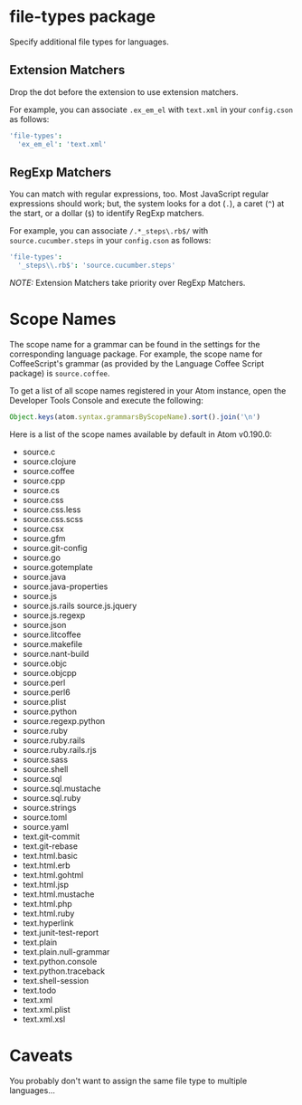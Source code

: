 # file-types package

Specify additional file types for languages.

## Extension Matchers

Drop the dot before the extension to use extension matchers.

For example, you can associate `.ex_em_el` with `text.xml` in your `config.cson`
as follows:

```cson
'file-types':
  'ex_em_el': 'text.xml'
```

## RegExp Matchers

You can match with regular expressions, too.  Most JavaScript regular
expressions should work; but, the system looks for a dot (`.`), a caret (`^`) at
the start, or a dollar (`$`) to identify RegExp matchers.

For example, you can associate `/.*_steps\.rb$/` with `source.cucumber.steps` in
your `config.cson` as follows:

```cson
'file-types':
  '_steps\\.rb$': 'source.cucumber.steps'
```

*NOTE:* Extension Matchers take priority over RegExp Matchers.

# Scope Names

The scope name for a grammar can be found in the settings for the corresponding
language package.  For example, the scope name for CoffeeScript's grammar (as
provided by the Language Coffee Script package) is `source.coffee`.

To get a list of all scope names registered in your Atom instance, open the
Developer Tools Console and execute the following:

```javascript
Object.keys(atom.syntax.grammarsByScopeName).sort().join('\n')
```

Here is a list of the scope names available by default in Atom v0.190.0:

 *  source.c
 *  source.clojure
 *  source.coffee
 *  source.cpp
 *  source.cs
 *  source.css
 *  source.css.less
 *  source.css.scss
 *  source.csx
 *  source.gfm
 *  source.git-config
 *  source.go
 *  source.gotemplate
 *  source.java
 *  source.java-properties
 *  source.js
 *  source.js.rails source.js.jquery
 *  source.js.regexp
 *  source.json
 *  source.litcoffee
 *  source.makefile
 *  source.nant-build
 *  source.objc
 *  source.objcpp
 *  source.perl
 *  source.perl6
 *  source.plist
 *  source.python
 *  source.regexp.python
 *  source.ruby
 *  source.ruby.rails
 *  source.ruby.rails.rjs
 *  source.sass
 *  source.shell
 *  source.sql
 *  source.sql.mustache
 *  source.sql.ruby
 *  source.strings
 *  source.toml
 *  source.yaml
 *  text.git-commit
 *  text.git-rebase
 *  text.html.basic
 *  text.html.erb
 *  text.html.gohtml
 *  text.html.jsp
 *  text.html.mustache
 *  text.html.php
 *  text.html.ruby
 *  text.hyperlink
 *  text.junit-test-report
 *  text.plain
 *  text.plain.null-grammar
 *  text.python.console
 *  text.python.traceback
 *  text.shell-session
 *  text.todo
 *  text.xml
 *  text.xml.plist
 *  text.xml.xsl

# Caveats

You probably don't want to assign the same file type to multiple languages...
